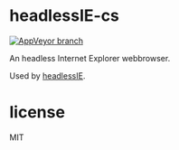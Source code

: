 # headlessIE-cs

[![AppVeyor branch](https://img.shields.io/appveyor/ci/ElNounch/headlessIE-cs/master.svg?style=plastic)](https://ci.appveyor.com/project/ElNounch/headlessie-cs)

An headless Internet Explorer webbrowser.

Used by [headlessIE](https://github.com/ElNounch/headlessIE).

# license

MIT
